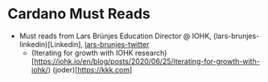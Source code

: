 # Cardano Must Reads

* Must reads from Lars Brünjes Education Director @ IOHK, (lars-brunjes-linkedin)[Linkedin], [lars-brunjes-twitter](Twitter)
  * (Iterating for growth with IOHK research)[https://iohk.io/en/blog/posts/2020/06/25/iterating-for-growth-with-iohk/)
(joder)[https://kkk.com]

[lars-brunjes-gh]: https://github.com/brunjlar
[lars-brunjes-twitter]: https://twitter.com/LarsBrunjes
[lars-brunjes-linkedin]: https://www.linkedin.com/in/dr-lars-br%C3%BCnjes-1640993b/
